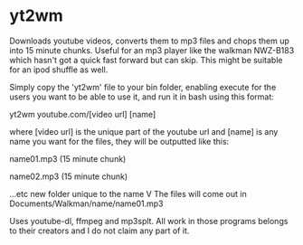 # yt2wm

Downloads youtube videos, converts them to mp3 files and chops them up into 15 minute chunks. Useful for an mp3 player like the walkman NWZ-B183 which hasn't got a quick fast forward but can skip. This might be suitable for an ipod shuffle as well.

Simply copy the 'yt2wm' file to your bin folder, enabling execute for the users you want to be able to use it, and run it in bash using this format:

yt2wm youtube.com/[video url] [name]

where [video url] is the unique part of the youtube url
and [name] is any name you want for the files, they will be outputted like this:

name01.mp3 (15 minute chunk)

name02.mp3 (15 minute chunk)

...etc 					    new folder unique to the name
					      V
The files will come out in Documents/Walkman/name/name01.mp3

Uses youtube-dl, ffmpeg and mp3splt. All work in those programs belongs to their creators and I do not claim any part of it.
